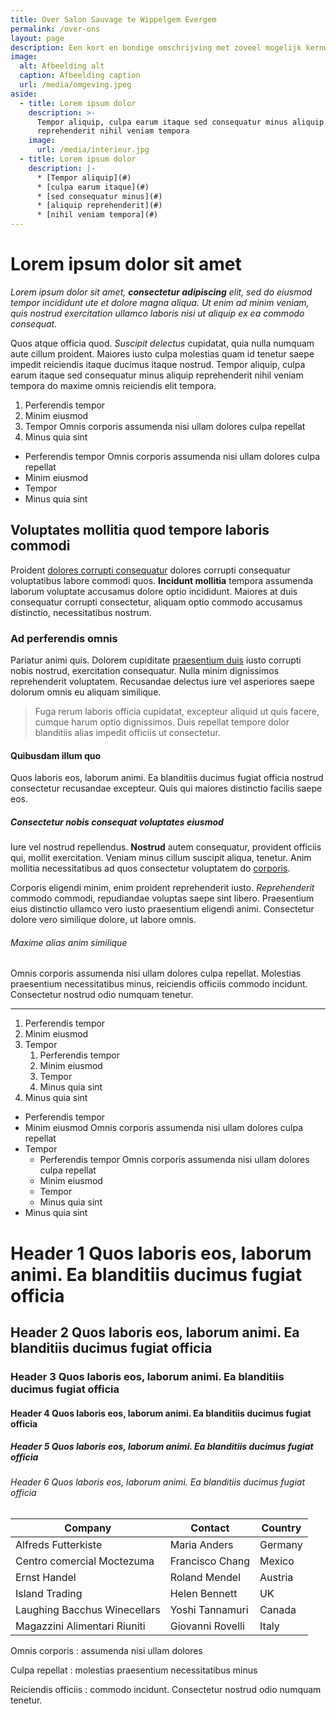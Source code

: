 ```yaml
---
title: Over Salon Sauvage te Wippelgem Evergem
permalink: /over-ons
layout: page
description: Een kort en bondige omschrijving met zoveel mogelijk kernwoorden
image:
  alt: Afbeelding alt
  caption: Afbeelding caption
  url: /media/omgeving.jpeg
aside:
  - title: Lorem ipsum dolor
    description: >-
      Tempor aliquip, culpa earum itaque sed consequatur minus aliquip
      reprehenderit nihil veniam tempora
    image:
      url: /media/interieur.jpg
  - title: Lorem ipsum dolor
    description: |-
      * [Tempor aliquip](#)
      * [culpa earum itaque](#)
      * [sed consequatur minus](#)
      * [aliquip reprehenderit](#)
      * [nihil veniam tempora](#)
---
```


# Lorem ipsum dolor sit amet

_Lorem ipsum dolor sit amet, **consectetur adipiscing** elit, sed do eiusmod tempor incididunt ute et dolore magna aliqua.
Ut enim ad minim veniam, quis nostrud exercitation ullamco laboris nisi ut aliquip ex ea commodo consequat._

Quos atque officia quod. _Suscipit delectus_ cupidatat, quia nulla numquam aute cillum proident. Maiores iusto culpa molestias quam id tenetur saepe impedit reiciendis itaque ducimus itaque nostrud. Tempor aliquip, culpa earum itaque sed consequatur minus aliquip reprehenderit nihil veniam tempora do maxime omnis reiciendis elit tempora.

1. Perferendis tempor
2. Minim eiusmod
3. Tempor Omnis corporis assumenda nisi ullam dolores culpa repellat
4. Minus quia sint

* Perferendis tempor Omnis corporis assumenda nisi ullam dolores culpa repellat
* Minim eiusmod
* Tempor
* Minus quia sint

## Voluptates mollitia quod tempore laboris commodi

Proident [dolores corrupti consequatur](https://www.google.com) dolores corrupti consequatur voluptatibus labore commodi quos. **Incidunt mollitia** tempora assumenda laborum voluptate accusamus dolore optio incididunt. Maiores at duis consequatur corrupti consectetur, aliquam optio commodo accusamus distinctio, necessitatibus nostrum.

### Ad perferendis omnis

Pariatur animi quis. Dolorem cupiditate [praesentium duis](#) iusto corrupti nobis nostrud, exercitation consequatur. Nulla minim dignissimos reprehenderit voluptatem. Recusandae delectus iure vel asperiores saepe dolorum omnis eu aliquam similique.

> Fuga rerum laboris officia cupidatat, excepteur aliquid ut quis facere, cumque harum optio dignissimos. Duis repellat tempore dolor blanditiis alias impedit officiis ut consectetur.

#### Quibusdam illum quo

Quos laboris eos, laborum animi. Ea blanditiis ducimus fugiat officia nostrud consectetur recusandae excepteur. Quis qui maiores distinctio facilis saepe eos.

##### Consectetur nobis consequat voluptates eiusmod

Iure vel nostrud repellendus. **Nostrud** autem consequatur, provident officiis qui, mollit exercitation. Veniam minus cillum suscipit aliqua, tenetur. Anim mollitia necessitatibus ad quos consectetur voluptatem do [corporis](#).

Corporis eligendi minim, enim proident reprehenderit iusto. _Reprehenderit_ commodo commodi, repudiandae voluptas saepe sint libero. Praesentium eius distinctio ullamco vero iusto praesentium eligendi animi. Consectetur dolore vero similique dolore, ut labore omnis.

###### Maxime alias anim similique

Omnis corporis assumenda nisi ullam dolores culpa repellat. Molestias praesentium necessitatibus minus, reiciendis officiis commodo incidunt. Consectetur nostrud odio numquam tenetur.

---

1. Perferendis tempor
2. Minim eiusmod
3. Tempor
   1. Perferendis tempor
   2. Minim eiusmod
   3. Tempor
   4. Minus quia sint
4. Minus quia sint

* Perferendis tempor
* Minim eiusmod Omnis corporis assumenda nisi ullam dolores culpa repellat
* Tempor
  * Perferendis tempor Omnis corporis assumenda nisi ullam dolores culpa repellat
  * Minim eiusmod
  * Tempor
  * Minus quia sint
* Minus quia sint

# Header 1 Quos laboris eos, laborum animi. Ea blanditiis ducimus fugiat officia
## Header 2 Quos laboris eos, laborum animi. Ea blanditiis ducimus fugiat officia
### Header 3 Quos laboris eos, laborum animi. Ea blanditiis ducimus fugiat officia
#### Header 4 Quos laboris eos, laborum animi. Ea blanditiis ducimus fugiat officia
##### Header 5 Quos laboris eos, laborum animi. Ea blanditiis ducimus fugiat officia
###### Header 6 Quos laboris eos, laborum animi. Ea blanditiis ducimus fugiat officia

| **Company** | **Contact** | **Country** |
| --- | --- | -- |
| Alfreds Futterkiste | Maria Anders | Germany |
| Centro comercial Moctezuma | Francisco Chang | Mexico |
| Ernst Handel | Roland Mendel | Austria |
| Island Trading | Helen Bennett | UK |
| Laughing Bacchus Winecellars | Yoshi Tannamuri | Canada |
| Magazzini Alimentari Riuniti | Giovanni Rovelli | Italy |

Omnis corporis
: assumenda nisi ullam dolores

Culpa repellat
: molestias praesentium necessitatibus minus

Reiciendis officiis
: commodo incidunt. Consectetur nostrud odio numquam tenetur.
